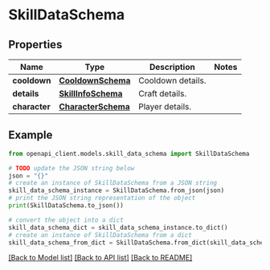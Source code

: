 # SkillDataSchema


## Properties

Name | Type | Description | Notes
------------ | ------------- | ------------- | -------------
**cooldown** | [**CooldownSchema**](CooldownSchema.md) | Cooldown details. | 
**details** | [**SkillInfoSchema**](SkillInfoSchema.md) | Craft details. | 
**character** | [**CharacterSchema**](CharacterSchema.md) | Player details. | 

## Example

```python
from openapi_client.models.skill_data_schema import SkillDataSchema

# TODO update the JSON string below
json = "{}"
# create an instance of SkillDataSchema from a JSON string
skill_data_schema_instance = SkillDataSchema.from_json(json)
# print the JSON string representation of the object
print(SkillDataSchema.to_json())

# convert the object into a dict
skill_data_schema_dict = skill_data_schema_instance.to_dict()
# create an instance of SkillDataSchema from a dict
skill_data_schema_from_dict = SkillDataSchema.from_dict(skill_data_schema_dict)
```
[[Back to Model list]](../README.md#documentation-for-models) [[Back to API list]](../README.md#documentation-for-api-endpoints) [[Back to README]](../README.md)


